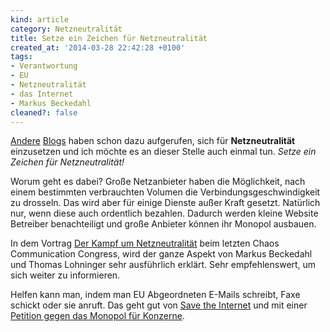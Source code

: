 ```yaml
---
kind: article
category: Netzneutralität
title: Setze ein Zeichen für Netzneutralität
created_at: '2014-03-28 22:42:28 +0100'
tags:
- Verantwortung
- EU
- Netzneutralität
- das Internet
- Markus Beckedahl
cleaned?: false
---
```


[Andere](http://www.grabbelkiste.org/2014/03/28/da-kann-man-doch-nix-machen/ "Tante Jays Aufruf sich zu engagieren.")
[Blogs](https://netzpolitik.org/2014/jetzt-mit-zeichnen-online-petition-zur-netzneutralitaet/trackback/ "Netzpolitik stellt eine Petition für Netzneutralität vor.")
haben schon dazu aufgerufen, sich für **Netz­neu­tralität** einzusetzen
und ich möchte es an dieser Stelle auch einmal tun. *Setze ein Zeichen
für Netzneutralität!*

Worum geht es dabei? Große Netzanbieter haben die Möglichkeit, nach
einem bestimmten verbrauchten Volumen die Verbindungs­geschwindigkeit zu
drosseln. Das wird aber für einige Dienste außer Kraft gesetzt.
Natürlich nur, wenn diese auch ordentlich be­zahlen. Dadurch werden
kleine Website Betreiber benachteiligt und große Anbieter können ihr
Monopol ausbauen.

In dem Vortrag [Der Kampf um
Netzneutralität](http://media.ccc.de/browse/congress/2013/30C3_-_5348_-_de_-_saal_2_-_201312272145_-_der_kampf_um_netzneutralitat_-_markus_beckedahl_-_thomas_lohninger.html "Vortrag von Markus Beckedahl und Thomas Lohninger")
beim letzten Chaos Communication Congress, wird der ganze Aspekt von
Markus Beckedahl und Thomas Lohninger sehr ausführlich erklärt. Sehr
empfehlenswert, um sich weiter zu informieren.

Helfen kann man, indem man EU Abgeordneten E-Mails schreibt, Faxe
schickt oder sie anruft. Das geht gut von [Save the
Internet](http://www.savetheinternet.eu/de/#act "Rette das Internet und kämpfe für Netzneutralität!")
und mit einer [Petition gegen das Monopol für
Konzerne](https://www.campact.de/netzneutralitaet/appell/teilnehmen/ "Jetzt Appell für Netzneutralität auf campact unterzeichnen.").
